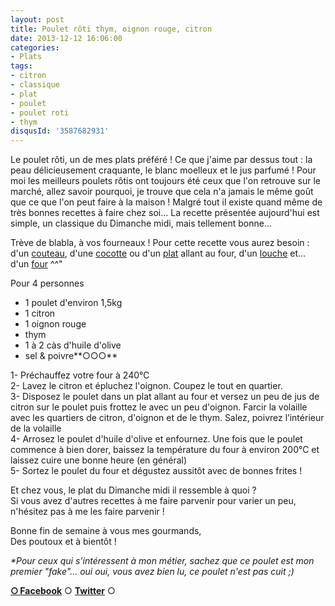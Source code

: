 ```yaml
---
layout: post
title: Poulet rôti thym, oignon rouge, citron
date: 2013-12-12 16:06:00
categories: 
- Plats
tags: 
- citron
- classique
- plat
- poulet
- poulet roti
- thym
disqusId: '3587682931'
---
```


Le poulet rôti, un de mes plats préféré ! Ce que j'aime par dessus tout : la peau délicieusement craquante, le blanc moelleux et le jus parfumé ! Pour moi les meilleurs poulets rôtis ont toujours été ceux que l'on retrouve sur le marché, allez savoir pourquoi, je trouve que cela n'a jamais le même goût que ce que l'on peut faire à la maison ! Malgré tout il existe quand même de très bonnes recettes à faire chez soi... La recette présentée aujourd'hui est simple, un classique du Dimanche midi, mais tellement bonne...

Trève de blabla, à vos fourneaux ! Pour cette recette vous aurez besoin : d'un [couteau](http://www.rueducommerce.fr/m/pl/malid:12468606), d'une [cocotte](http://www.rueducommerce.fr/m/pl/malid:90) ou d'un [plat](http://www.rueducommerce.fr/index/plat%20a%20rotir) allant au four, d'un [louche](http://www.rueducommerce.fr/m/pl/malid:48515365) et... d'un [four](http://www.rueducommerce.fr/m/pl/malid:9404136) ^^"



Pour 4 personnes

- 1 poulet d'environ 1,5kg  
- 1 citron  
- 1 oignon rouge  
- thym  
- 1 à 2 càs d'huile d'olive  
- sel & poivre**○○○**

1- Préchauffez votre four à 240°C  
2- Lavez le citron et épluchez l'oignon. Coupez le tout en quartier.  
3- Disposez le poulet dans un plat allant au four et versez un peu de jus de citron sur le poulet puis frottez le avec un peu d'oignon. Farcir la volaille avec les quartiers de citron, d'oignon et de le thym. Salez, poivrez l’intérieur de la volaille  
4- Arrosez le poulet d'huile d'olive et enfournez. Une fois que le poulet commence à bien dorer, baissez la température du four à environ 200°C et laissez cuire une bonne heure (en général)  
5- Sortez le poulet du four et dégustez aussitôt avec de bonnes frites !



Et chez vous, le plat du Dimanche midi il ressemble à quoi ?  
Si vous avez d'autres recettes à me faire parvenir pour varier un peu, n'hésitez pas à me les faire parvenir !

Bonne fin de semaine à vous mes gourmands,  
Des poutoux et à bientôt !

_*Pour ceux qui s’intéressent à mon métier, sachez que ce poulet est mon premier "fake"... oui oui, vous avez bien lu, ce poulet n'est pas cuit ;)_

[**○<span style="font-size: xx-small; margin: 0px; outline: 0px; padding: 0px;"><span style="font-family: Arial, Helvetica, sans-serif; margin: 0px; outline: 0px; padding: 0px;"> </span></span>Facebook**](https://www.facebook.com/pages/CroKMou/148093255259077) ○ [**Twitter**](https://twitter.com/Crokmou) ○